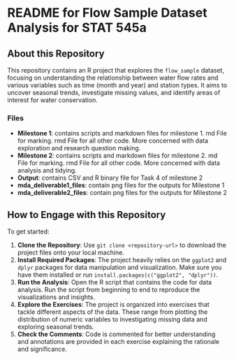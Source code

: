 # README for Flow Sample Dataset Analysis for STAT 545a

## About this Repository

This repository contains an R project that explores the `flow_sample` dataset, focusing on understanding the relationship between water flow rates and various variables such as time (month and year) and station types. It aims to uncover seasonal trends, investigate missing values, and identify areas of interest for water conservation.

### Files 

- **Milestone 1**: contains scripts and markdown files for milestone 1. md File for marking. rmd File for all other code. More concerned with data exploration and research question making.
- **Milestone 2**: contains scripts and markdown files for milestone 2. md File for marking. rmd File for all other code. More concerned with data analysis and tidying.
- **Output**: contains CSV and R binary file for Task 4 of milestone 2
- **mda_deliverable1_files**: contain png files for the outputs for Milestone 1
- **mda_deliverable2_files**: contain png files for the outputs for Milestone 2

## How to Engage with this Repository

To get started:

1. **Clone the Repository**: Use `git clone <repository-url>` to download the project files onto your local machine.
2. **Install Required Packages**: The project heavily relies on the `ggplot2` and `dplyr` packages for data manipulation and visualization. Make sure you have them installed or run `install.packages(c("ggplot2", "dplyr"))`.
3. **Run the Analysis**: Open the R script that contains the code for data analysis. Run the script from beginning to end to reproduce the visualizations and insights.
4. **Explore the Exercises**: The project is organized into exercises that tackle different aspects of the data. These range from plotting the distribution of numeric variables to investigating missing data and exploring seasonal trends.
5. **Check the Comments**: Code is commented for better understanding and annotations are provided in each exercise explaining the rationale and significance.

